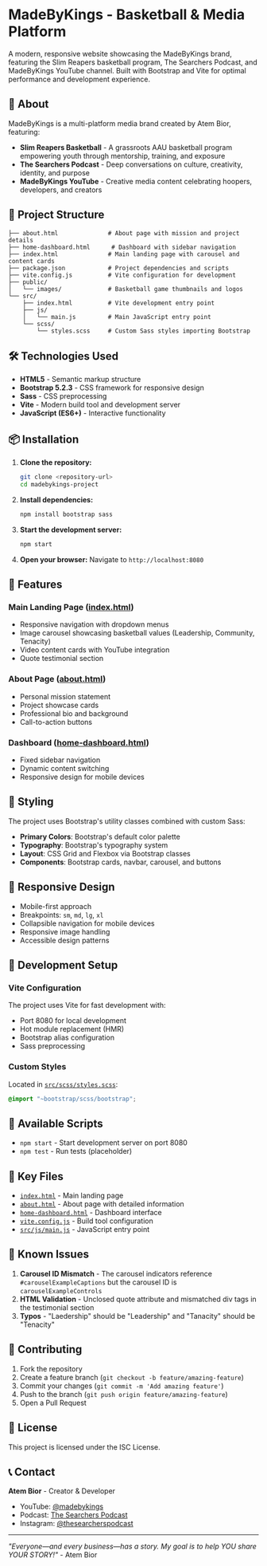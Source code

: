 # MadeByKings - Basketball & Media Platform

A modern, responsive website showcasing the MadeByKings brand, featuring the Slim Reapers basketball program, The Searchers Podcast, and MadeByKings YouTube channel. Built with Bootstrap and Vite for optimal performance and development experience.

## 🏀 About

MadeByKings is a multi-platform media brand created by Atem Bior, featuring:

- **Slim Reapers Basketball** - A grassroots AAU basketball program empowering youth through mentorship, training, and exposure
- **The Searchers Podcast** - Deep conversations on culture, creativity, identity, and purpose
- **MadeByKings YouTube** - Creative media content celebrating hoopers, developers, and creators

## 🚀 Project Structure

```
├── about.html              # About page with mission and project details
├── home-dashboard.html      # Dashboard with sidebar navigation
├── index.html              # Main landing page with carousel and content cards
├── package.json            # Project dependencies and scripts
├── vite.config.js          # Vite configuration for development
├── public/
│   └── images/             # Basketball game thumbnails and logos
└── src/
    ├── index.html          # Vite development entry point
    ├── js/
    │   └── main.js         # Main JavaScript entry point
    └── scss/
        └── styles.scss     # Custom Sass styles importing Bootstrap
```

## 🛠️ Technologies Used

- **HTML5** - Semantic markup structure
- **Bootstrap 5.2.3** - CSS framework for responsive design
- **Sass** - CSS preprocessing
- **Vite** - Modern build tool and development server
- **JavaScript (ES6+)** - Interactive functionality

## 📦 Installation

1. **Clone the repository:**
   ```bash
   git clone <repository-url>
   cd madebykings-project
   ```

2. **Install dependencies:**
   ```bash
   npm install bootstrap sass
   ```

3. **Start the development server:**
   ```bash
   npm start
   ```

4. **Open your browser:**
   Navigate to `http://localhost:8080`

## 🎯 Features

### Main Landing Page ([index.html](index.html))
- Responsive navigation with dropdown menus
- Image carousel showcasing basketball values (Leadership, Community, Tenacity)
- Video content cards with YouTube integration
- Quote testimonial section

### About Page ([about.html](about.html))
- Personal mission statement
- Project showcase cards
- Professional bio and background
- Call-to-action buttons

### Dashboard ([home-dashboard.html](home-dashboard.html))
- Fixed sidebar navigation
- Dynamic content switching
- Responsive design for mobile devices

## 🎨 Styling

The project uses Bootstrap's utility classes combined with custom Sass:

- **Primary Colors**: Bootstrap's default color palette
- **Typography**: Bootstrap's typography system
- **Layout**: CSS Grid and Flexbox via Bootstrap classes
- **Components**: Bootstrap cards, navbar, carousel, and buttons

## 📱 Responsive Design

- Mobile-first approach
- Breakpoints: `sm`, `md`, `lg`, `xl`
- Collapsible navigation for mobile devices
- Responsive image handling
- Accessible design patterns

## 🔧 Development Setup

### Vite Configuration
The project uses Vite for fast development with:
- Port 8080 for local development
- Hot module replacement (HMR)
- Bootstrap alias configuration
- Sass preprocessing

### Custom Styles
Located in [`src/scss/styles.scss`](src/scss/styles.scss):
```scss
@import "~bootstrap/scss/bootstrap";
```

## 🚦 Available Scripts

- `npm start` - Start development server on port 8080
- `npm test` - Run tests (placeholder)

## 📂 Key Files

- [`index.html`](index.html) - Main landing page
- [`about.html`](about.html) - About page with detailed information
- [`home-dashboard.html`](home-dashboard.html) - Dashboard interface
- [`vite.config.js`](vite.config.js) - Build tool configuration
- [`src/js/main.js`](src/js/main.js) - JavaScript entry point

## 🐛 Known Issues

1. **Carousel ID Mismatch** - The carousel indicators reference `#carouselExampleCaptions` but the carousel ID is `carouselExampleControls`
2. **HTML Validation** - Unclosed quote attribute and mismatched div tags in the testimonial section
3. **Typos** - "Laedership" should be "Leadership" and "Tanacity" should be "Tenacity"

## 🤝 Contributing

1. Fork the repository
2. Create a feature branch (`git checkout -b feature/amazing-feature`)
3. Commit your changes (`git commit -m 'Add amazing feature'`)
4. Push to the branch (`git push origin feature/amazing-feature`)
5. Open a Pull Request

## 📄 License

This project is licensed under the ISC License.

## 📞 Contact

**Atem Bior** - Creator & Developer

- YouTube: [@madebykings](https://www.youtube.com/@madebykings)
- Podcast: [The Searchers Podcast](https://open.spotify.com/show/2GRrhtrHF5zjPTmvEriXpT)
- Instagram: [@thesearcherspodcast](https://www.instagram.com/thesearcherspodcast/)

---

*"Everyone—and every business—has a story. My goal is to help YOU share YOUR STORY!"* - Atem Bior
